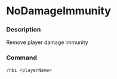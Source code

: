 # NoDamageImmunity

### Description
Remove player damage immunity

### Command
```text
/nbi <playerName>
```
